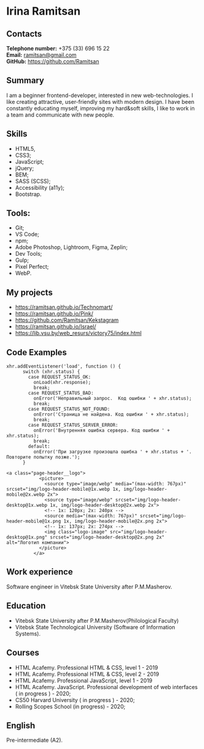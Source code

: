 # Irina Ramitsan

## Contacts
**Telephone number:** +375 (33) 696 15 22 \
**Email:** ramitsan@gmail.com \
**GitHub:** https://github.com/Ramitsan

## Summary
I am a beginner frontend-developer, interested in new web-technologies. I like creating attractive, user-friendly sites with modern design. I have been constantly educating myself, improving my hard&soft skills,
I like to work in a team and communicate with new people.

## Skills
* HTML5, 
* CSS3;
* JavaScript;
* jQuery;
* BEM;
* SASS (SCSS);
* Accessibility (a11y);
* Bootstrap.

## Tools: 
* Git; 
* VS Code; 
* npm; 
* Adobe Photoshop, Lightroom, Figma, Zeplin; 
* Dev Tools; 
* Gulp; 
* Pixel Perfect;
* WebP.


## My projects
* https://ramitsan.github.io/Technomart/
* https://ramitsan.github.io/Pink/
* https://github.com/Ramitsan/Kekstagram
* https://ramitsan.github.io/Israel/
* https://lib.vsu.by/web_resurs/victory75/index.html



## Code Examples
```
xhr.addEventListener('load', function () {
      switch (xhr.status) {
        case REQUEST_STATUS_OK:
          onLoad(xhr.response);
          break;
        case REQUEST_STATUS_BAD:
          onError('Неправильный запрос.  Код ошибки ' + xhr.status);
          break;
        case REQUEST_STATUS_NOT_FOUND:
          onError('Страница не найдена. Код ошибки ' + xhr.status);
          break;
        case REQUEST_STATUS_SERVER_ERROR:
          onError('Внутренняя ошибка сервера. Код ошибки ' + xhr.status);
          break;
        default:
          onError('При загрузке произошла ошибка ' + xhr.status + '. Повторите попытку позже.');
      }
```

```
<a class="page-header__logo">
            <picture>
              <source type="image/webp" media="(max-width: 767px)" srcset="img/logo-header-mobile@1x.webp 1x, img/logo-header-mobile@2x.webp 2x">
              <source type="image/webp" srcset="img/logo-header-desktop@1x.webp 1x, img/logo-header-desktop@2x.webp 2x">
              <!-- 1х: 120px; 2x: 240px -->
              <source media="(max-width: 767px)" srcset="img/logo-header-mobile@1x.png 1x, img/logo-header-mobile@2x.png 2x">
              <!-- 1х: 137px; 2x: 274px -->
              <img class="logo-image" src="img/logo-header-desktop@1x.png" srcset="img/logo-header-desktop@2x.png 2x" alt="Логотип компании">
            </picture>
          </a>
```



## Work experience 
Software engineer in Vitebsk State University after P.M.Masherov. 

## Education
* Vitebsk State University after P.M.Masherov(Philological Faculty)
* Vitebsk State Technological University (Software of Information Systems).


## Courses
* HTML Acafemy. Professional HTML & CSS, level 1 - 2019
* HTML Acafemy. Professional HTML & CSS, level 2 - 2019
* HTML Acafemy. Professional JavaScript, level 1 - 2019
* HTML Acafemy. JavaScript. Professional development of web interfaces ( in progress ) - 2020;
* CS50 Harvard University ( in progress ) - 2020;
* Rolling Scopes School (in progress) - 2020;


## English
Pre-intermediate (A2).